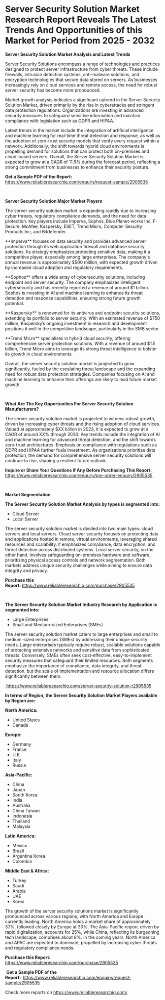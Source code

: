 <p><h1>Server Security Solution Market Research Report Reveals The Latest Trends And Opportunities of this Market for Period from 2025 - 2032</h1></p><p><strong>Server Security Solution Market Analysis and Latest Trends</strong></p>
<p><p>Server Security Solutions encompass a range of technologies and practices designed to protect server infrastructure from cyber threats. These include firewalls, intrusion detection systems, anti-malware solutions, and encryption technologies that secure data stored on servers. As businesses increasingly rely on cloud services and remote access, the need for robust server security has become more pronounced.</p><p>Market growth analysis indicates a significant uptrend in the Server Security Solution Market, driven primarily by the rise in cyberattacks and stringent data protection regulations. Organizations are investing in advanced security measures to safeguard sensitive information and maintain compliance with legislation such as GDPR and HIPAA.</p><p>Latest trends in the market include the integration of artificial intelligence and machine learning for real-time threat detection and response, as well as the adoption of zero-trust security models that verify every request within a network. Additionally, the shift towards hybrid cloud environments is propelling demand for solutions that can protect both on-premises and cloud-based servers. Overall, the Server Security Solution Market is expected to grow at a CAGR of 11.5% during the forecast period, reflecting a strong commitment from businesses to enhance their security posture.</p></p>
<p><strong>Get a Sample PDF of the Report:&nbsp;</strong> <a href="https://www.reliableresearchiq.com/enquiry/request-sample/2905535?utm_campaign=3107&utm_medium=2&utm_source=Github&utm_content=ia&utm_term=12032025&utm_id=server-security-solution">https://www.reliableresearchiq.com/enquiry/request-sample/2905535</a></p>
<p>&nbsp;</p>
<p><strong>Server Security Solution Major Market Players</strong></p>
<p><p>The server security solution market is expanding rapidly due to increasing cyber threats, regulatory compliance demands, and the need for data protection. Key players include Imperva, Sophos, Blue Planet-works Inc, F-Secure, McAfee, Kaspersky, ESET, Trend Micro, Computer Security Products Inc, and Bitdefender.</p><p>**Imperva** focuses on data security and provides advanced server protection through its web application firewall and database security solutions. Its strategy emphasizes protecting sensitive data, making it a competitive player, especially among large enterprises. The company's annual revenue is approximately $500 million, with expected growth driven by increased cloud adoption and regulatory requirements.</p><p>**Sophos** offers a wide array of cybersecurity solutions, including endpoint and server security. The company emphasizes intelligent cybersecurity and has recently reported a revenue of around $1 billion. Sophos is investing in AI and machine learning to enhance its threat detection and response capabilities, ensuring strong future growth potential.</p><p>**Kaspersky** is renowned for its antivirus and endpoint security solutions, extending its portfolio to server security. With an estimated revenue of $750 million, Kaspersky’s ongoing investment in research and development positions it well in the competitive landscape, particularly in the SMB sector.</p><p>**Trend Micro** specializes in hybrid cloud security, offering comprehensive server protection solutions. With a revenue of around $1.5 billion, Trend Micro aims to leverage its strong threat intelligence to bolster its growth in cloud environments.</p><p>Overall, the server security solution market is projected to grow significantly, fueled by the escalating threat landscape and the expanding need for robust data protection strategies. Companies focusing on AI and machine learning to enhance their offerings are likely to lead future market growth.</p></p>
<p>&nbsp;</p>
<p><strong>What Are The Key Opportunities For Server Security Solution Manufacturers?</strong></p>
<p><p>The server security solution market is projected to witness robust growth, driven by increasing cyber threats and the rising adoption of cloud services. Valued at approximately $XX billion in 2023, it is expected to grow at a CAGR of around XX% through 2030. Key trends include the integration of AI and machine learning for advanced threat detection, and the shift towards zero-trust architectures. Emphasis on compliance with regulations such as GDPR and HIPAA further fuels investment. As organizations prioritize data protection, the demand for comprehensive server security solutions will continue to rise, shaping a resilient future outlook.</p></p>
<p><strong>Inquire or Share Your Questions If Any Before Purchasing This Report:</strong> <a href="https://www.reliableresearchiq.com/enquiry/pre-order-enquiry/2905535?utm_campaign=3107&utm_medium=2&utm_source=Github&utm_content=ia&utm_term=12032025&utm_id=server-security-solution">https://www.reliableresearchiq.com/enquiry/pre-order-enquiry/2905535</a></p>
<p>&nbsp;</p>
<p><strong>Market Segmentation</strong></p>
<p><strong>The Server Security Solution Market Analysis by types is segmented into:</strong></p>
<p><ul><li>Cloud Server</li><li>Local Server</li></ul></p>
<p><p>The server security solution market is divided into two main types: cloud servers and local servers. Cloud server security focuses on protecting data and applications hosted in remote, virtual environments, leveraging shared resources and scalability. It emphasizes compliance, data encryption, and threat detection across distributed systems. Local server security, on the other hand, involves safeguarding on-premises hardware and software, prioritizing physical access controls and network segmentation. Both markets address unique security challenges while aiming to ensure data integrity and privacy.</p></p>
<p><strong>Purchase this Report:&nbsp;</strong><a href="https://www.reliableresearchiq.com/purchase/2905535?utm_campaign=3107&utm_medium=2&utm_source=Github&utm_content=ia&utm_term=12032025&utm_id=server-security-solution">https://www.reliableresearchiq.com/purchase/2905535</a></p>
<p>&nbsp;</p>
<p><strong>The Server Security Solution Market Industry Research by Application is segmented into:</strong></p>
<p><ul><li>Large Enterprises</li><li>Small and Medium-sized Enterprises (SMEs)</li></ul></p>
<p><p>The server security solution market caters to large enterprises and small to medium-sized enterprises (SMEs) by addressing their unique security needs. Large enterprises typically require robust, scalable solutions capable of protecting extensive networks and sensitive data from sophisticated threats. Conversely, SMEs often seek cost-effective, easy-to-implement security measures that safeguard their limited resources. Both segments emphasize the importance of compliance, data integrity, and threat detection, but the scale of implementation and resource allocation differs significantly between them.</p></p>
<p><a href="https://www.reliableresearchiq.com/server-security-solution-r2905535?utm_campaign=3107&utm_medium=2&utm_source=Github&utm_content=ia&utm_term=12032025&utm_id=server-security-solution">&nbsp;https://www.reliableresearchiq.com/server-security-solution-r2905535</a></p>
<p><strong>In terms of Region, the Server Security Solution Market Players available by Region are:</strong></p>
<p>
    <p> <strong> North America: </strong>
        <ul>
            <li>United States</li>
            <li>Canada</li>
        </ul>
        </p> 
    <p> <strong> Europe: </strong>
        <ul>
            <li>Germany</li>
            <li>France</li>
            <li>U.K.</li>
            <li>Italy</li>
            <li>Russia</li>
        </ul>
        </p> 
    <p> <strong> Asia-Pacific: </strong>
        <ul>
            <li>China</li>
            <li>Japan</li>
            <li>South Korea</li>
            <li>India</li>
            <li>Australia</li>
            <li>China Taiwan</li>
            <li>Indonesia</li>
            <li>Thailand</li>
            <li>Malaysia</li>
        </ul>
        </p> 
    <p> <strong> Latin America: </strong>
        <ul>
            <li>Mexico</li>
            <li>Brazil</li>
            <li>Argentina Korea</li>
            <li>Colombia</li>
        </ul>
        </p> 
    <p> <strong> Middle East & Africa: </strong>
        <ul>
            <li>Turkey</li>
            <li>Saudi</li>
            <li>Arabia</li>
            <li>UAE</li>
            <li>Korea</li>
        </ul>
    </p>
    </p>
<p><p>The growth of the server security solutions market is significantly pronounced across various regions, with North America and Europe currently leading. North America holds a market share of approximately 37%, followed closely by Europe at 30%. The Asia-Pacific region, driven by rapid digitalization, accounts for 25%, while China, reflecting its burgeoning tech landscape, comprises about 8%. In the coming years, North America and APAC are expected to dominate, propelled by increasing cyber threats and regulatory compliance needs.</p></p>
<p><strong>Purchase this Report: </strong><a href="https://www.reliableresearchiq.com/purchase/2905535?utm_campaign=3107&utm_medium=2&utm_source=Github&utm_content=ia&utm_term=12032025&utm_id=server-security-solution">https://www.reliableresearchiq.com/purchase/2905535</a></p>
<p>&nbsp;<strong>Get a Sample PDF of the Report:&nbsp;&nbsp;</strong><a href="https://www.reliableresearchiq.com/enquiry/request-sample/2905535?utm_campaign=3107&utm_medium=2&utm_source=Github&utm_content=ia&utm_term=12032025&utm_id=server-security-solution">https://www.reliableresearchiq.com/enquiry/request-sample/2905535</a></p>
<p><strong></strong></p>
<p>Check more reports on <a href="https://www.reliableresearchiq.com/?utm_campaign=3107&utm_medium=2&utm_source=Github&utm_content=ia&utm_term=12032025&utm_id=server-security-solution">https://www.reliableresearchiq.com/</a></p>